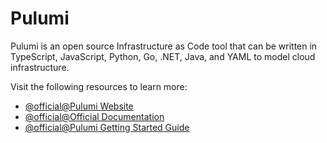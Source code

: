 # Pulumi

Pulumi is an open source Infrastructure as Code tool that can be written in TypeScript, JavaScript, Python, Go, .NET, Java, and YAML to model cloud infrastructure.

Visit the following resources to learn more:

- [@official@Pulumi Website](https://www.pulumi.com/)
- [@official@Official Documentation](https://www.pulumi.com/docs/)
- [@official@Pulumi Getting Started Guide](https://www.pulumi.com/docs/get-started/)
